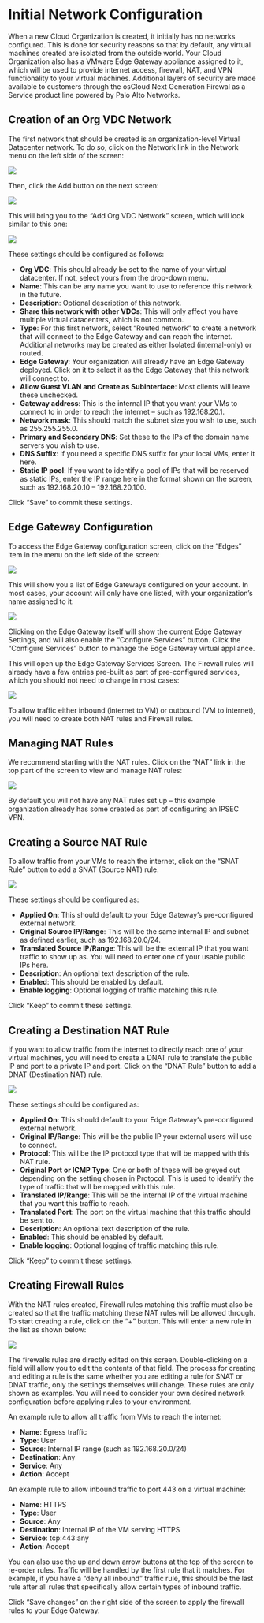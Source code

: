 # Initial Network Configuration
When a new Cloud Organization is created, it initially has no networks configured.  This is done for security reasons so that by default, any virtual machines created are isolated from the outside world.  Your Cloud Organization also has a VMware Edge Gateway appliance assigned to it, which will be used to provide internet access, firewall, NAT, and VPN functionality to your virtual machines. Additional layers of security are made available to customers through the osCloud Next Generation Firewal as a Service product line powered by Palo Alto Networks.

## Creation of an Org VDC Network
The first network that should be created is an organization-level Virtual Datacenter network.  To do so, click on the Network link in the Network menu on the left side of the screen:

![](assets/portal/2-network.png)

Then, click the Add button on the next screen:

![](assets/portal/3-network-add.png)

This will bring you to the “Add Org VDC Network” screen, which will look similar to this one:

![](assets/portal/4-network-orgvdc-add.png)

These settings should be configured as follows:
- **Org VDC**: This should already be set to the name of your virtual datacenter. If not, select yours from the drop-down menu.
- **Name**: This can be any name you want to use to reference this network in the future.
- **Description**: Optional description of this network.
- **Share this network with other VDCs**: This will only affect you have multiple virtual datacenters, which is not common.
- **Type**: For this first network, select “Routed network” to create a network that will connect to the Edge Gateway and can reach the internet. Additional networks may be created as either Isolated (internal-only) or routed.
- **Edge Gateway**: Your organization will already have an Edge Gateway deployed. Click on it to select it as the Edge Gateway that this network will connect to.
- **Allow Guest VLAN and Create as Subinterface**: Most clients will leave these unchecked.
- **Gateway address**: This is the internal IP that you want your VMs to connect to in order to reach the internet – such as 192.168.20.1.
- **Network mask**: This should match the subnet size you wish to use, such as 255.255.255.0.
- **Primary and Secondary DNS**: Set these to the IPs of the domain name servers you wish to use.
- **DNS Suffix**: If you need a specific DNS suffix for your local VMs, enter it here.
- **Static IP pool**: If you want to identify a pool of IPs that will be reserved as static IPs, enter the IP range here in the format shown on the screen, such as 192.168.20.10 – 192.168.20.100.

Click “Save” to commit these settings.

## Edge Gateway Configuration
To access the Edge Gateway configuration screen, click on the “Edges” item in the menu on the left side of the screen:

![](assets/portal/5-edge-gateway.png)

This will show you a list of Edge Gateways configured on your account. In most cases, your account will only have one listed, with your organization’s name assigned to it:

![](assets/portal/6-edge-summary.png)

Clicking on the Edge Gateway itself will show the current Edge Gateway Settings, and will also enable the “Configure Services” button. Click the “Configure Services” button to manage the Edge Gateway virtual appliance.

This will open up the Edge Gateway Services Screen. The Firewall rules will already have a few entries pre-built as part of pre-configured services, which you should not need to change in most cases:

![](assets/portal/7-edge-firewall.png)

To allow traffic either inbound (internet to VM) or outbound (VM to internet), you will need to create both NAT rules and Firewall rules.

## Managing NAT Rules
We recommend starting with the NAT rules. Click on the “NAT” link in the top part of the screen to view and manage NAT rules:

![](assets/portal/8-edge-nat.png)

By default you will not have any NAT rules set up – this example organization already has some created as part of configuring an IPSEC VPN.

## Creating a Source NAT Rule
To allow traffic from your VMs to reach the internet, click on the “SNAT Rule” button to add a SNAT (Source NAT) rule.

![](assets/portal/9-edge-snat.png)

These settings should be configured as:
- **Applied On**: This should default to your Edge Gateway’s pre-configured external network.
- **Original Source IP/Range**: This will be the same internal IP and subnet as defined earlier, such as 192.168.20.0/24.
- **Translated Source IP/Range**: This will be the external IP that you want traffic to show up as. You will need to enter one of your usable public IPs here.
- **Description**: An optional text description of the rule.
- **Enabled**: This should be enabled by default.
- **Enable logging**: Optional logging of traffic matching this rule.

Click “Keep” to commit these settings.

## Creating a Destination NAT Rule
If you want to allow traffic from the internet to directly reach one of your virtual machines, you will need to create a DNAT rule to translate the public IP and port to a private IP and port. Click on the “DNAT Rule” button to add a DNAT (Destination NAT) rule.

![](assets/portal/10-edge-dnat.png)

These settings should be configured as:
- **Applied On**: This should default to your Edge Gateway’s pre-configured external network.
- **Original IP/Range**: This will be the public IP your external users will use to connect.
- **Protocol**: This will be the IP protocol type that will be mapped with this NAT rule.
- **Original Port or ICMP Type**: One or both of these will be greyed out depending on the setting chosen in Protocol. This is used to identify the type of traffic that will be mapped with this rule.
- **Translated IP/Range**: This will be the internal IP of the virtual machine that you want this traffic to reach.
- **Translated Port**: The port on the virtual machine that this traffic should be sent to.
- **Description**: An optional text description of the rule.
- **Enabled**: This should be enabled by default.
- **Enable logging**: Optional logging of traffic matching this rule.

Click “Keep” to commit these settings.

## Creating Firewall Rules
With the NAT rules created, Firewall rules matching this traffic must also be created so that the traffic matching these NAT rules will be allowed through. To start creating a rule, click on the “+” button. This will enter a new rule in the list as shown below:

![](assets/portal/11-edge-firewall.png)

The firewalls rules are directly edited on this screen.  Double-clicking on a field will allow you to edit the contents of that field.  The process for creating and editing a rule is the same whether you are editing a rule for SNAT or DNAT traffic, only the settings themselves will change.  These rules are only shown as examples. You will need to consider your own desired network configuration before applying rules to your environment.

An example rule to allow all traffic from VMs to reach the internet:
- **Name**: Egress traffic
- **Type**: User
- **Source**: Internal IP range (such as 192.168.20.0/24)
- **Destination**: Any
- **Service**: Any
- **Action**: Accept

An example rule to allow inbound traffic to port 443 on a virtual machine:
- **Name**: HTTPS
- **Type**: User
- **Source**: Any
- **Destination**: Internal IP of the VM serving HTTPS
- **Service**: tcp:443:any
- **Action**: Accept

You can also use the up and down arrow buttons at the top of the screen to re-order rules.  Traffic will be handled by the first rule that it matches.  For example, if you have a “deny all inbound” traffic rule, this should be the last rule after all rules that specifically allow certain types of inbound traffic.

Click “Save changes” on the right side of the screen to apply the firewall rules to your Edge Gateway.
